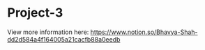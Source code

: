 # Project-3

View more information here: https://www.notion.so/Bhavya-Shah-dd2d584a4f164005a21cacfb88a0eedb
